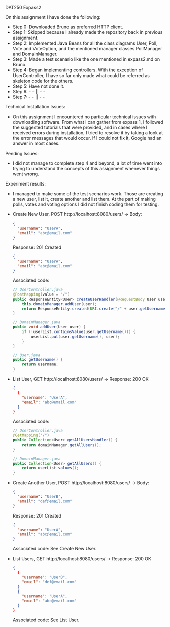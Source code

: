 DAT250 Expass2

On this assignment I have done the following:
- Step 0: Downloaded Bruno as preferred HTTP client.
- Step 1: Skipped because I already made the repository back in previous assignment.
- Step 2: Implemented Java Beans for all the class diagrams User, Poll, Vote and VoteOption, and the mentioned manager classes PollManager and DomainManager.
- Step 3: Made a test scenario like the one mentioned in expass2.md on Bruno.
- Step 4: Began implementing controllers. With the exception of UserController, I have so far only made what could be referred as skeleton code for the others.
- Step 5: Have not done it.
- Step 6: - - || - -
- Step 7: - - || - -

Technical Installation Issues:
- On this assignment I encountered no particular technical issues with downloading software.
From what I can gather from expass 1, I followed the suggested tutorials that were provided, and in cases where I received errors during installation, I tried to resolve it by taking a look at the error messages that would occur. If I could not fix it, Google had an answer in most cases.

Pending Issues:
- I did not manage to complete step 4 and beyond, a lot of time went into trying to understand the concepts of this assignment whenever things went wrong.

Experiment results:
- I managed to make some of the test scenarios work. Those are creating a new user, list it, create another and list them. At the part of making polls, votes and voting options I did not finish coding them for testing.
- Create New User, POST http://localhost:8080/users/ ->
  Body:
    ```json
    {
      "username": "UserA",
      "email": "abc@email.com"
    }
    ```

  Response: 201 Created
    ```json
    {
      "username": "UserA",
      "email": "abc@email.com"
    }
    ```

  Associated code:
    ```java
    // UserController.java
    @PostMapping(value = "/")
    public ResponseEntity<User> createUserHandler(@RequestBody User user) {
        this.domainManager.addUser(user);
        return ResponseEntity.created(URI.create("/" + user.getUsername())).body(user);
    }

    // DomainManager.java
    public void addUser(User user) {
        if (!userList.containsValue(user.getUsername())) {
            userList.put(user.getUsername(), user);
        }
    }

    // User.java
    public getUsername() {
        return username;
    }
    ```

- List User, GET http://localhost:8080/users/ ->
  Response: 200 OK
    ```json
    {
      {
        "username": "UserA",
        "email": "abc@email.com"
      }
    }
    ```

  Associated code:
    ```java
    // UserController.java
    @GetMapping("/")
    public Collection<User> getAllUsersHandler() {
        return domainManager.getAllUsers();
    }

    // DomainManager.java
    public Collection<User> getAllUsers() {
        return userList.values();
    }
    ```

- Create Another User, POST http://localhost:8080/users/ ->
  Body:
    ```json
    {
      "username": "UserB",
      "email": "def@email.com"
    }
    ```

  Response: 201 Created
    ```json
    {
      "username": "UserA",
      "email": "abc@email.com"
    }
    ```

  Associated code: See Create New User.

- List Users, GET http://localhost:8080/users/ ->
  Response: 200 OK
    ```json
    {
      {
        "username": "UserB",
        "email": "def@email.com"
      }
      {
        "username": "UserA",
        "email": "abc@email.com"
      }
    }
    ```

  Associated code: See List User.
  
    
  
